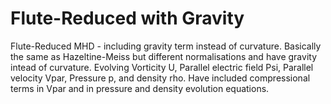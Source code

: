 Flute-Reduced with Gravity
==========================

Flute-Reduced MHD - including gravity term instead of curvature. Basically the
same as Hazeltine-Meiss but different normalisations and have gravity intead of
curvature. Evolving Vorticity U, Parallel electric field Psi, Parallel velocity
Vpar, Pressure p, and density rho. Have included compressional terms in Vpar and
in pressure and density evolution equations.
